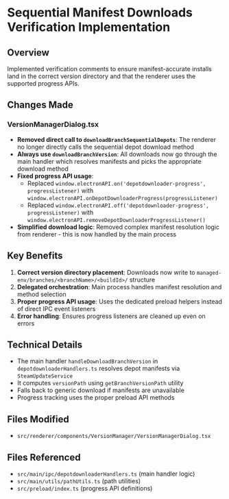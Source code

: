 # Sequential Manifest Downloads Verification Implementation

## Overview
Implemented verification comments to ensure manifest-accurate installs land in the correct version directory and that the renderer uses the supported progress APIs.

## Changes Made

### VersionManagerDialog.tsx
- **Removed direct call to `downloadBranchSequentialDepots`**: The renderer no longer directly calls the sequential depot download method
- **Always use `downloadBranchVersion`**: All downloads now go through the main handler which resolves manifests and picks the appropriate download method
- **Fixed progress API usage**: 
  - Replaced `window.electronAPI.on('depotdownloader-progress', progressListener)` with `window.electronAPI.onDepotDownloaderProgress(progressListener)`
  - Replaced `window.electronAPI.off('depotdownloader-progress', progressListener)` with `window.electronAPI.removeDepotDownloaderProgressListener()`
- **Simplified download logic**: Removed complex manifest resolution logic from renderer - this is now handled by the main process

## Key Benefits
1. **Correct version directory placement**: Downloads now write to `managed-env/branches/<branchName>/<buildId>/` structure
2. **Delegated orchestration**: Main process handles manifest resolution and method selection
3. **Proper progress API usage**: Uses the dedicated preload helpers instead of direct IPC event listeners
4. **Error handling**: Ensures progress listeners are cleaned up even on errors

## Technical Details
- The main handler `handleDownloadBranchVersion` in `depotdownloaderHandlers.ts` resolves depot manifests via `SteamUpdateService`
- It computes `versionPath` using `getBranchVersionPath` utility
- Falls back to generic download if manifests are unavailable
- Progress tracking uses the proper preload API methods

## Files Modified
- `src/renderer/components/VersionManager/VersionManagerDialog.tsx`

## Files Referenced
- `src/main/ipc/depotdownloaderHandlers.ts` (main handler logic)
- `src/main/utils/pathUtils.ts` (path utilities)
- `src/preload/index.ts` (progress API definitions)
